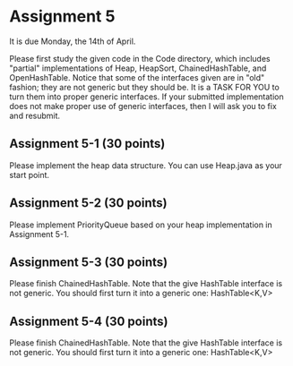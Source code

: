# Assignment 5

It is due Monday, the 14th of April.

Please first study the given code in the Code directory,
which includes "partial" implementations of Heap, HeapSort,
ChainedHashTable, and OpenHashTable. Notice that some of the
interfaces given are in "old" fashion; they are not generic
but they should be. It is a TASK FOR YOU to turn them into
proper generic interfaces. If your submitted implementation
does not make proper use of generic interfaces, then I will
ask you to fix and resubmit.

## Assignment 5-1 (30 points)

Please implement the heap data structure. You can use Heap.java as
your start point.

## Assignment 5-2 (30 points)

Please implement PriorityQueue based on your heap implementation in
Assignment 5-1.

## Assignment 5-3 (30 points)

Please finish ChainedHashTable. Note that the give HashTable interface
is not generic. You should first turn it into a generic one: HashTable<K,V>

## Assignment 5-4 (30 points)

Please finish ChainedHashTable. Note that the give HashTable interface
is not generic. You should first turn it into a generic one: HashTable<K,V>

